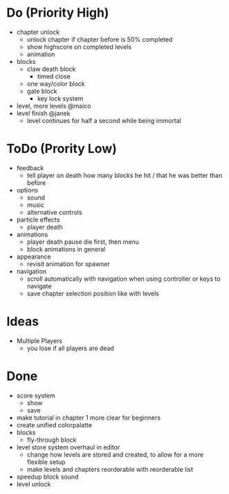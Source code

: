 # Do (Priority High)

- chapter unlock
	- unlock chapter if chapter before is 50% completed
	- show highscore on completed levels
	- animation
- blocks
	- claw death block
		- timed close
	- one way/color block
	- gate block
		- key lock system
- level, more levels @maico
- level finish @janek
	- level continues for half a second while being immortal

# ToDo (Prority Low)

- feedback
	- tell player on death how many blocks he hit / that he was better than before
- options
	- sound
	- music
    - alternative controls
- particle effects
	- player death
- animations
	- player death pause
	  die first, then menu
    - block animations in general
- appearance
    - revisit animation for spawner
- navigation
	- scroll automatically with navigation when using controller or keys to navigate
	- save chapter selection position like with levels

# Ideas
- Multiple Players
	- you lose if all players are dead

# Done

- score system
    - show
    - save
- make tutorial in chapter 1 more clear for beginners
- create unified colorpalatte
- blocks
	- fly-through block
- level store system overhaul in editor
    - change how levels are stored and created, to allow for a more flexible setup
	- make levels and chapters reorderable with reorderable list
- speedup block sound
- level unlock
